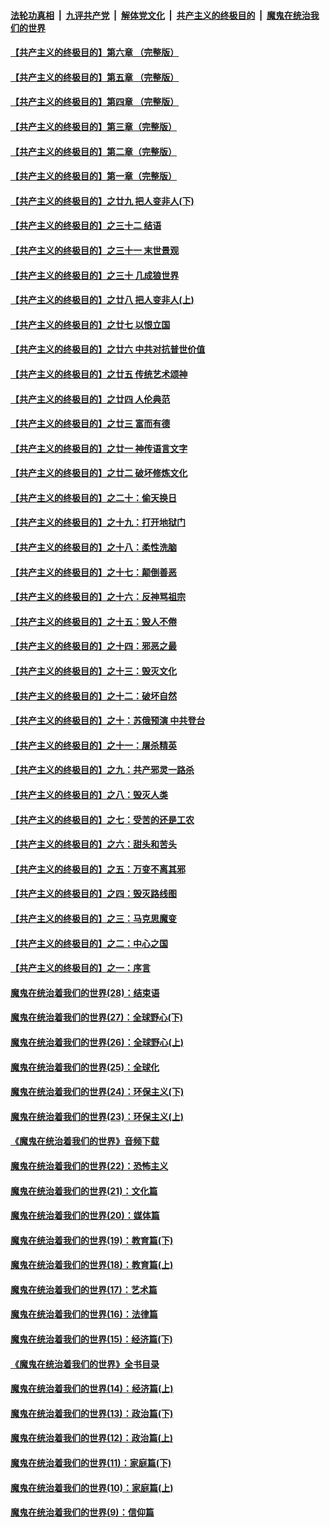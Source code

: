 

####  [法轮功真相](../../../../basic/blob/master/README.md?t=06221702) &nbsp;|&nbsp; [九评共产党](../../../../9ping.md/blob/master/README.md?t=06221702) &nbsp;|&nbsp; [解体党文化](../../../../jtdwh.md/blob/master/README.md?t=06221702)  &nbsp;|&nbsp; [共产主义的终极目的](../../../../gczydzjmd.md/blob/master/README.md?t=06221702) &nbsp;|&nbsp; [魔鬼在统治我们的世界](../../../../mgztzwmdsj.md/blob/master/README.md?t=06221702) 

#### [【共产主义的终极目的】第六章 （完整版）](../pages/nsc422/n11428913.md?t=06221702) 

#### [【共产主义的终极目的】第五章 （完整版）](../pages/nsc422/n11428912.md?t=06221702) 

#### [【共产主义的终极目的】第四章 （完整版）](../pages/nsc422/n11428907.md?t=06221702) 

#### [【共产主义的终极目的】第三章（完整版）](../pages/nsc422/n11428848.md?t=06221702) 

#### [【共产主义的终极目的】第二章（完整版）](../pages/nsc422/n11428831.md?t=06221702) 

#### [【共产主义的终极目的】第一章（完整版）](../pages/nsc422/n11417651.md?t=06221702) 

#### [【共产主义的终极目的】之廿九 把人变非人(下)](../pages/nsc422/n11344140.md?t=06221702) 

#### [【共产主义的终极目的】之三十二 结语](../pages/nsc422/n11360535.md?t=06221702) 

#### [【共产主义的终极目的】之三十一 末世景观](../pages/nsc422/n11351129.md?t=06221702) 

#### [【共产主义的终极目的】之三十 几成狼世界](../pages/nsc422/n11348280.md?t=06221702) 

#### [【共产主义的终极目的】之廿八 把人变非人(上)](../pages/nsc422/n11340492.md?t=06221702) 

#### [【共产主义的终极目的】之廿七 以恨立国](../pages/nsc422/n11336944.md?t=06221702) 

#### [【共产主义的终极目的】之廿六 中共对抗普世价值](../pages/nsc422/n11324785.md?t=06221702) 

#### [【共产主义的终极目的】之廿五 传统艺术颂神](../pages/nsc422/n11296396.md?t=06221702) 

#### [【共产主义的终极目的】之廿四 人伦典范](../pages/nsc422/n11296397.md?t=06221702) 

#### [【共产主义的终极目的】之廿三 富而有德](../pages/nsc422/n11283598.md?t=06221702) 

#### [【共产主义的终极目的】之廿一 神传语言文字](../pages/nsc422/n11263265.md?t=06221702) 

#### [【共产主义的终极目的】之廿二 破坏修炼文化](../pages/nsc422/n11245728.md?t=06221702) 

#### [【共产主义的终极目的】之二十：偷天换日](../pages/nsc422/n11238846.md?t=06221702) 

#### [【共产主义的终极目的】之十九：打开地狱门](../pages/nsc422/n11206376.md?t=06221702) 

#### [【共产主义的终极目的】之十八：柔性洗脑](../pages/nsc422/n11199994.md?t=06221702) 

#### [【共产主义的终极目的】之十七：颠倒善恶](../pages/nsc422/n11179782.md?t=06221702) 

#### [【共产主义的终极目的】之十六：反神骂祖宗](../pages/nsc422/n11166798.md?t=06221702) 

#### [【共产主义的终极目的】之十五：毁人不倦](../pages/nsc422/n11166792.md?t=06221702) 

#### [【共产主义的终极目的】之十四：邪恶之最](../pages/nsc422/n11150249.md?t=06221702) 

#### [【共产主义的终极目的】之十三：毁灭文化](../pages/nsc422/n11135227.md?t=06221702) 

#### [【共产主义的终极目的】之十二：破坏自然](../pages/nsc422/n11135214.md?t=06221702) 

#### [【共产主义的终极目的】之十：苏俄预演 中共登台](../pages/nsc422/n11118424.md?t=06221702) 

#### [【共产主义的终极目的】之十一：屠杀精英](../pages/nsc422/n11118442.md?t=06221702) 

#### [【共产主义的终极目的】之九：共产邪灵一路杀](../pages/nsc422/n11114139.md?t=06221702) 

#### [【共产主义的终极目的】之八：毁灭人类](../pages/nsc422/n11108503.md?t=06221702) 

#### [【共产主义的终极目的】之七：受苦的还是工农](../pages/nsc422/n11101809.md?t=06221702) 

#### [【共产主义的终极目的】之六：甜头和苦头](../pages/nsc422/n11096971.md?t=06221702) 

#### [【共产主义的终极目的】之五：万变不离其邪](../pages/nsc422/n11091285.md?t=06221702) 

#### [【共产主义的终极目的】之四：毁灭路线图](../pages/nsc422/n11086284.md?t=06221702) 

#### [【共产主义的终极目的】之三：马克思魔变](../pages/nsc422/n11061941.md?t=06221702) 

#### [【共产主义的终极目的】之二：中心之国](../pages/nsc422/n11047728.md?t=06221702) 

#### [【共产主义的终极目的】之一：序言](../pages/nsc422/n11086077.md?t=06221702) 

#### [魔鬼在统治着我们的世界(28)：结束语](../pages/nsc422/n10936246.md?t=06221702) 

#### [魔鬼在统治着我们的世界(27)：全球野心(下)](../pages/nsc422/n10928319.md?t=06221702) 

#### [魔鬼在统治着我们的世界(26)：全球野心(上)](../pages/nsc422/n10900318.md?t=06221702) 

#### [魔鬼在统治着我们的世界(25)：全球化](../pages/nsc422/n10788205.md?t=06221702) 

#### [魔鬼在统治着我们的世界(24)：环保主义(下)](../pages/nsc422/n10695307.md?t=06221702) 

#### [魔鬼在统治着我们的世界(23)：环保主义(上)](../pages/nsc422/n10688613.md?t=06221702) 

#### [《魔鬼在统治着我们的世界》音频下载](../pages/nsc422/n10635553.md?t=06221702) 

#### [魔鬼在统治着我们的世界(22)：恐怖主义](../pages/nsc422/n10614727.md?t=06221702) 

#### [魔鬼在统治着我们的世界(21)：文化篇](../pages/nsc422/n10597706.md?t=06221702) 

#### [魔鬼在统治着我们的世界(20)：媒体篇](../pages/nsc422/n10586579.md?t=06221702) 

#### [魔鬼在统治着我们的世界(19)：教育篇(下)](../pages/nsc422/n10564808.md?t=06221702) 

#### [魔鬼在统治着我们的世界(18)：教育篇(上)](../pages/nsc422/n10526970.md?t=06221702) 

#### [魔鬼在统治着我们的世界(17)：艺术篇](../pages/nsc422/n10499093.md?t=06221702) 

#### [魔鬼在统治着我们的世界(16)：法律篇](../pages/nsc422/n10485969.md?t=06221702) 

#### [魔鬼在统治着我们的世界(15)：经济篇(下)](../pages/nsc422/n10469975.md?t=06221702) 

#### [《魔鬼在统治着我们的世界》全书目录](../pages/nsc422/n10464261.md?t=06221702) 

#### [魔鬼在统治着我们的世界(14)：经济篇(上)](../pages/nsc422/n10457370.md?t=06221702) 

#### [魔鬼在统治着我们的世界(13)：政治篇(下)](../pages/nsc422/n10448270.md?t=06221702) 

#### [魔鬼在统治着我们的世界(12)：政治篇(上)](../pages/nsc422/n10444576.md?t=06221702) 

#### [魔鬼在统治着我们的世界(11)：家庭篇(下)](../pages/nsc422/n10440961.md?t=06221702) 

#### [魔鬼在统治着我们的世界(10)：家庭篇(上)](../pages/nsc422/n10435448.md?t=06221702) 

#### [魔鬼在统治着我们的世界(9)：信仰篇](../pages/nsc422/n10432159.md?t=06221702) 

